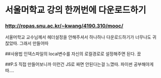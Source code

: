 # 서울머학교 강의 한꺼번에 다운로드하기
### http://ropas.snu.ac.kr/~kwang/4190.310/mooc/ 
서울머학교 교수님께서 헤더설정을 안해주셔서
하나하나 다운로드하기가 너무나도 귀찮았따. 그래서 만들어따

##사용법
인덱스파일의 local변수를 자신의 로컬경로로 설정해주면 된다. 끘

##P.S
직접 만들어보니까 이런건 JS로 짜면 안된다는걸 느꼈따.
파이썬 공부해야게따....

